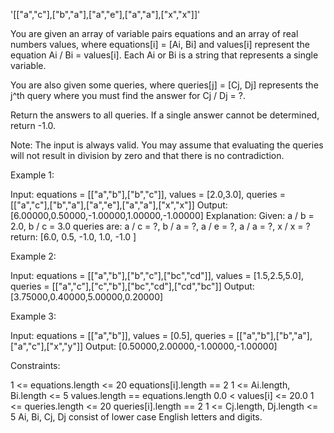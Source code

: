 '[["a","c"],["b","a"],["a","e"],["a","a"],["x","x"]]'

You are given an array of variable pairs equations and an array of real
numbers values, where equations[i] = [Ai, Bi] and values[i] represent the
equation Ai / Bi = values[i]. Each Ai or Bi is a string that represents a
single variable.

You are also given some queries, where queries[j] = [Cj, Dj] represents the
j^th query where you must find the answer for Cj / Dj = ?.

Return the answers to all queries. If a single answer cannot be determined,
return -1.0.

Note: The input is always valid. You may assume that evaluating the queries
will not result in division by zero and that there is no contradiction.


Example 1:


Input: equations = [["a","b"],["b","c"]], values = [2.0,3.0], queries =
[["a","c"],["b","a"],["a","e"],["a","a"],["x","x"]]
Output: [6.00000,0.50000,-1.00000,1.00000,-1.00000]
Explanation: 
Given: a / b = 2.0, b / c = 3.0
queries are: a / c = ?, b / a = ?, a / e = ?, a / a = ?, x / x = ?
return: [6.0, 0.5, -1.0, 1.0, -1.0 ]


Example 2:


Input: equations = [["a","b"],["b","c"],["bc","cd"]], values = [1.5,2.5,5.0],
queries = [["a","c"],["c","b"],["bc","cd"],["cd","bc"]]
Output: [3.75000,0.40000,5.00000,0.20000]


Example 3:


Input: equations = [["a","b"]], values = [0.5], queries =
[["a","b"],["b","a"],["a","c"],["x","y"]]
Output: [0.50000,2.00000,-1.00000,-1.00000]



Constraints:


1 <= equations.length <= 20
equations[i].length == 2
1 <= Ai.length, Bi.length <= 5
values.length == equations.length
0.0 < values[i] <= 20.0
1 <= queries.length <= 20
queries[i].length == 2
1 <= Cj.length, Dj.length <= 5
Ai, Bi, Cj, Dj consist of lower case English letters and digits.




